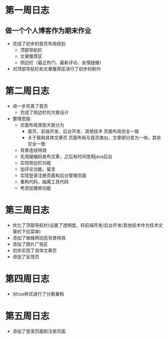 # 第一周日志
## 做一个个人博客作为期末作业
- 完成了初步的首页布局规划
    + 顶部导航栏
    + 文章推荐区
    + 侧边栏（最近热门、最新评论、友情链接）
- 对顶部导航栏和文章推荐区进行了初步的制作

# 第二周日志
- 进一步完善了首页
    + 完成了侧边栏的大致设计
- 整理思路
    + 页面布局类型大致分为 
        - 首页、前端开发、后台开发、其他技术 页面布局完全一致
        - 关于我和具体文章页  页面布局与首页类似，文章部分变为一块，其余完全一致
    + 背景连线特效
    + 先用硬编码发布文章，之后有时间改用java后台
    + 实现侧边栏功能
    + 加评论功能、留言
    + 实现登录注册页面和后台管理页面
    + 重构代码，抽离工具代码
    + 考虑加搜索功能

# 第三周日志
- 优化了顶部导航栏(设置了透明度，将前端开发/后台开发/其他技术作为技术文章的下拉菜单)
- 添加了蜘蛛网动态背景特效
- 添加了图片广告区
- 初步实现了具体文章页
- 添加了反馈页

# 第四周日志
- 对css样式进行了分离重构

# 第五周日志
- 添加了登录页面和注册页面